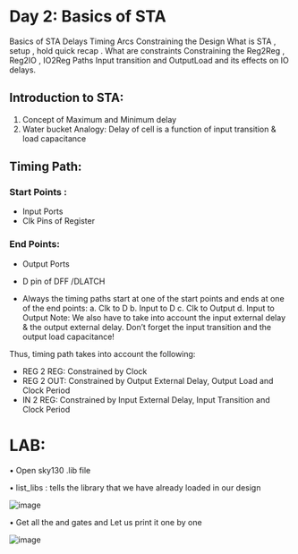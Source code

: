 # Day 2: Basics of STA

Basics of STA 
Delays
Timing Arcs
Constraining the Design
What is STA , setup , hold quick recap .
What are constraints
Constraining the Reg2Reg , Reg2IO , IO2Reg Paths
Input transition and OutputLoad and its effects on IO delays.

## Introduction to STA:
1.	Concept of Maximum and Minimum delay
2.	Water bucket Analogy: Delay of cell is a function of input transition & load capacitance

## Timing Path: 

### Start Points :
+ Input Ports
+ Clk Pins of Register

### End Points:
+ Output Ports
+ D pin of DFF /DLATCH

+ Always the timing paths start at one of the start points and ends at one of the end points:
a.	Clk to D
b.	Input to D
c.	Clk to Output
d.	Input to Output
Note: We also have to take into account the input external delay & the output external delay. Don’t forget the input transition and the output load capacitance!

Thus, timing path takes into account the following:
+	REG 2 REG: Constrained by Clock
+	REG 2 OUT: Constrained by Output External Delay, Output Load and Clock Period
+	IN 2 REG: Constrained by Input External Delay, Input Transition and Clock Period

# LAB:

•	Open sky130 .lib file

•	list_libs : tells the library that we have already loaded in our design
 
![image](https://user-images.githubusercontent.com/91059226/134950175-d7f6c0ef-0b71-47dd-bb6a-6c9920666d1f.png)


•	Get all the and gates and Let us print it one by one
 
![image](https://user-images.githubusercontent.com/91059226/134950400-e06844d8-dcee-46f6-b625-32e0f2496dce.png)




